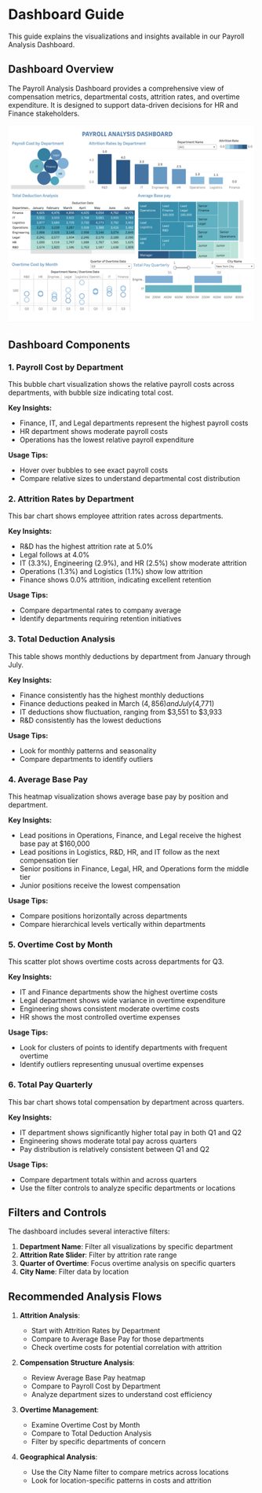 # Dashboard Guide

This guide explains the visualizations and insights available in our Payroll Analysis Dashboard.

## Dashboard Overview

The Payroll Analysis Dashboard provides a comprehensive view of compensation metrics, departmental costs, attrition rates, and overtime expenditure. It is designed to support data-driven decisions for HR and Finance stakeholders.

![Dashboard](./images/Dashboard.png)

## Dashboard Components

### 1. Payroll Cost by Department

This bubble chart visualization shows the relative payroll costs across departments, with bubble size indicating total cost.

**Key Insights:**
- Finance, IT, and Legal departments represent the highest payroll costs
- HR department shows moderate payroll costs
- Operations has the lowest relative payroll expenditure

**Usage Tips:**
- Hover over bubbles to see exact payroll costs
- Compare relative sizes to understand departmental cost distribution

### 2. Attrition Rates by Department

This bar chart shows employee attrition rates across departments.

**Key Insights:**
- R&D has the highest attrition rate at 5.0%
- Legal follows at 4.0%
- IT (3.3%), Engineering (2.9%), and HR (2.5%) show moderate attrition
- Operations (1.3%) and Logistics (1.1%) show low attrition
- Finance shows 0.0% attrition, indicating excellent retention

**Usage Tips:**
- Compare departmental rates to company average
- Identify departments requiring retention initiatives

### 3. Total Deduction Analysis

This table shows monthly deductions by department from January through July.

**Key Insights:**
- Finance consistently has the highest monthly deductions
- Finance deductions peaked in March ($4,856) and July ($4,771)
- IT deductions show fluctuation, ranging from $3,551 to $3,933
- R&D consistently has the lowest deductions

**Usage Tips:**
- Look for monthly patterns and seasonality
- Compare departments to identify outliers

### 4. Average Base Pay

This heatmap visualization shows average base pay by position and department.

**Key Insights:**
- Lead positions in Operations, Finance, and Legal receive the highest base pay at $160,000
- Lead positions in Logistics, R&D, HR, and IT follow as the next compensation tier
- Senior positions in Finance, Legal, HR, and Operations form the middle tier
- Junior positions receive the lowest compensation

**Usage Tips:**
- Compare positions horizontally across departments
- Compare hierarchical levels vertically within departments

### 5. Overtime Cost by Month

This scatter plot shows overtime costs across departments for Q3.

**Key Insights:**
- IT and Finance departments show the highest overtime costs
- Legal department shows wide variance in overtime expenditure
- Engineering shows consistent moderate overtime costs
- HR shows the most controlled overtime expenses

**Usage Tips:**
- Look for clusters of points to identify departments with frequent overtime
- Identify outliers representing unusual overtime expenses

### 6. Total Pay Quarterly

This bar chart shows total compensation by department across quarters.

**Key Insights:**
- IT department shows significantly higher total pay in both Q1 and Q2
- Engineering shows moderate total pay across quarters
- Pay distribution is relatively consistent between Q1 and Q2

**Usage Tips:**
- Compare department totals within and across quarters
- Use the filter controls to analyze specific departments or locations

## Filters and Controls

The dashboard includes several interactive filters:

1. **Department Name**: Filter all visualizations by specific department
2. **Attrition Rate Slider**: Filter by attrition rate range
3. **Quarter of Overtime**: Focus overtime analysis on specific quarters
4. **City Name**: Filter data by location

## Recommended Analysis Flows

1. **Attrition Analysis**:
   - Start with Attrition Rates by Department
   - Compare to Average Base Pay for those departments
   - Check overtime costs for potential correlation with attrition

2. **Compensation Structure Analysis**:
   - Review Average Base Pay heatmap
   - Compare to Payroll Cost by Department
   - Analyze department sizes to understand cost efficiency

3. **Overtime Management**:
   - Examine Overtime Cost by Month
   - Compare to Total Deduction Analysis
   - Filter by specific departments of concern

4. **Geographical Analysis**:
   - Use the City Name filter to compare metrics across locations
   - Look for location-specific patterns in costs and attrition
